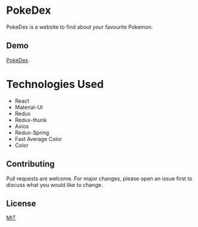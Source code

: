# PokeDex

PokeDex is a website to find about your favourite Pokemon. 



## Demo

[PokeDex](https://shreeyansh-b.github.io/pokedex/).


# Technologies Used
* React
* Material-UI
* Redux
* Redux-thunk
* Axios
* Redux-Spring
* Fast Average Color
* Color


## Contributing
Pull requests are welcome. For major changes, please open an issue first to discuss what you would like to change.

## License
[MIT](https://choosealicense.com/licenses/mit/)
